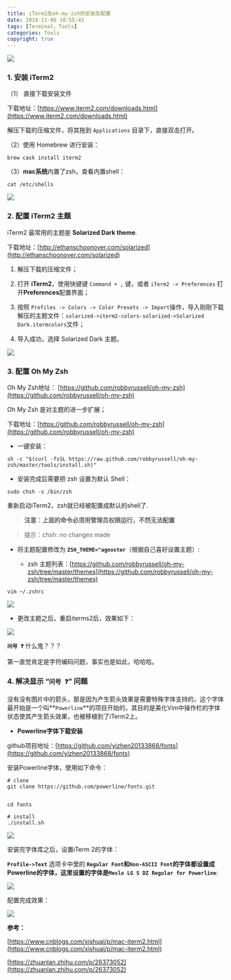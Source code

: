 ```yaml
---
title: iTerm2及oh-my-zsh的安装及配置
date: 2018-11-06 10:55:43
tags: [Terminal，Tools]
categories: Tools
copyright: true
---
```


![](http://p6dpqooos.bkt.clouddn.com/18-11-6/86476104.jpg)

### 1. 安装 iTerm2

（1） 直接下载安装文件

下载地址：[https://www.iterm2.com/downloads.html](https://www.iterm2.com/downloads.html)

解压下载的压缩文件，将其拖到 `Applications` 目录下，直接双击打开。

（2）使用 Homebrew 进行安装：

```
brew cask install iterm2
```

（3）**mac系统**内置了zsh，查看内置shell：

```
cat /etc/shells
```

<!--more-->

![](http://p6dpqooos.bkt.clouddn.com/18-11-6/89748342.jpg)

### 2. 配置 iTerm2 主题

iTerm2 最常用的主题是 **Solarized Dark theme**.

下载地址：[http://ethanschoonover.com/solarized](http://ethanschoonover.com/solarized)

1. 解压下载的压缩文件；

1. 打开 **iTerm2**，使用快键键 `Command + ,` 键，或者 `iTerm2 -> Preferences` 打开**Preferences**配置界面；

1. 按照 `Profiles -> Colors -> Color Presets -> Import`操作，导入刚刚下载解压的主题文件：`solarized->iterm2-colors-solarized->Solarized Dark.itermcolors`文件；

1. 导入成功，选择 Solarized Dark 主题。

![](http://p6dpqooos.bkt.clouddn.com/18-11-6/45350933.jpg)

### 3. 配置 Oh My Zsh

Oh My Zsh地址： [https://github.com/robbyrussell/oh-my-zsh](https://github.com/robbyrussell/oh-my-zsh)

Oh My Zsh 是对主题的进一步扩展；

下载地址：[https://github.com/robbyrussell/oh-my-zsh](https://github.com/robbyrussell/oh-my-zsh)

* 一键安装：

```
sh -c "$(curl -fsSL https://raw.github.com/robbyrussell/oh-my-zsh/master/tools/install.sh)"
```

* 安装完成后需要把 zsh 设置为默认 Shell：

```
sudo chsh -s /bin/zsh
```

重新启动iTerm2，zsh就已经被配置成默认的shell了.

> **注意：上面的命令必须用管理员权限运行，不然无法配置**

> 提示：chsh: no changes made

* 将主题配置修改为 **`ZSH_THEME="agnoster`**（根据自己喜好设置主题）:

	* zsh 主题列表：[https://github.com/robbyrussell/oh-my-zsh/tree/master/themes](https://github.com/robbyrussell/oh-my-zsh/tree/master/themes)
	

```
vim ~/.zshrc
```

![](http://p6dpqooos.bkt.clouddn.com/18-11-6/50079031.jpg)

* 更改主题之后，重启iterms2后，效果如下：

![](http://p6dpqooos.bkt.clouddn.com/18-11-6/44665832.jpg)

**`问号 ❓`**  什么鬼？？？

第一直觉肯定是字符编码问题，事实也是如此，哈哈哈。

### 4. 解决显示 “`问号 ❓`” 问题

没有没有图片中的箭头，那是因为产生箭头效果是需要特殊字体支持的，这个字体最开始是一个叫**`Powerline`**的项目开始的，其目的是美化Vim中操作栏的字体状态使其产生箭头效果，也被移植到了iTerm2上。

* **Powerline字体下载安装**

github项目地址：[https://github.com/yizhen20133868/fonts](https://github.com/yizhen20133868/fonts)

安装Powerline字体，使用如下命令：

```
# clone
git clone https://github.com/powerline/fonts.git


cd fonts

# install
./install.sh
```

![](http://p6dpqooos.bkt.clouddn.com/18-11-6/46222177.jpg)

安装完字体库之后，设置iTerm 2的字体：

**`Profile->Text`** 选项卡中里的 **`Regular Font`**和**`Non-ASCII Font`**的字体都设置成 Powerline的字体，这里设置的字体是**`Meslo LG S DZ Regular for Powerline`**:

![](http://p6dpqooos.bkt.clouddn.com/18-11-6/28867379.jpg)

配置完成效果：

![](http://p6dpqooos.bkt.clouddn.com/18-11-6/38871667.jpg)

**参考：**

[https://www.cnblogs.com/xishuai/p/mac-iterm2.html](https://www.cnblogs.com/xishuai/p/mac-iterm2.html)

[https://zhuanlan.zhihu.com/p/26373052](https://zhuanlan.zhihu.com/p/26373052)




